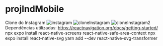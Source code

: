 # projIndMobile
Clone do Instagram
![instagram](https://github.com/patriciastarck/projIndMobile/assets/99268893/4369e14d-d000-4c7c-a055-26c4de932f3c)
![cloneInstagram](https://github.com/patriciastarck/projIndMobile/assets/99268893/fbb0299d-d201-4de6-ae9d-b6f87a95974a)
![cloneInstagram2](https://github.com/patriciastarck/projIndMobile/assets/99268893/ac8919a2-ac04-474e-9f6a-d650304cd798)
Dependências utilizadas: 
https://reactnavigation.org/docs/getting-started/
npx expo install react-native-screens react-native-safe-area-context
npx expo install react-native-svg
yarn add --dev react-native-svg-transformer

